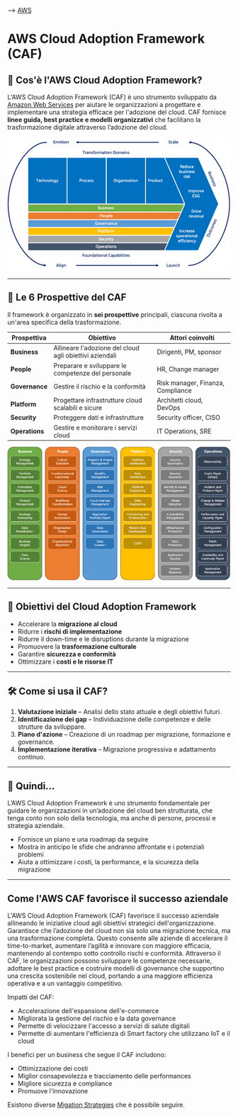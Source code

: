 --> [AWS](/00-Intro/AWS.md)
# AWS Cloud Adoption Framework (CAF)

## 📌 Cos'è l'AWS Cloud Adoption Framework?

L'AWS Cloud Adoption Framework (CAF) è uno strumento sviluppato da [Amazon Web Services](/00-Intro/AWS.md) per aiutare le organizzazioni a progettare e implementare una strategia efficace per l'adozione del cloud. CAF fornisce **linee guida, best practice e modelli organizzativi** che facilitano la trasformazione digitale attraverso l’adozione del cloud.

![cloud adoption](img/cloud-adoption.png)

---

## 🧩 Le 6 Prospettive del CAF

Il framework è organizzato in **sei prospettive** principali, ciascuna rivolta a un'area specifica della trasformazione.

| Prospettiva | Obiettivo | Attori coinvolti |
|-------------|-----------|------------------|
| **Business** | Allineare l'adozione del cloud agli obiettivi aziendali | Dirigenti, PM, sponsor |
| **People** | Preparare e sviluppare le competenze del personale | HR, Change manager |
| **Governance** | Gestire il rischio e la conformità | Risk manager, Finanza, Compliance |
| **Platform** | Progettare infrastrutture cloud scalabili e sicure | Architetti cloud, DevOps |
| **Security** | Proteggere dati e infrastrutture | Security officer, CISO |
| **Operations** | Gestire e monitorare i servizi cloud | IT Operations, SRE |
![prospettive](img/prospettive-caf.png)

---

## 🚀 Obiettivi del Cloud Adoption Framework

- Accelerare la **migrazione al cloud**
- Ridurre i **rischi di implementazione**
- Ridurre il down-time e le disruptions durante la migrazione
- Promuovere la **trasformazione culturale**
- Garantire **sicurezza e conformità**
- Ottimizzare i **costi e le risorse IT**

---

## 🛠️ Come si usa il CAF?

1. **Valutazione iniziale** – Analisi dello stato attuale e degli obiettivi futuri.
2. **Identificazione dei gap** – Individuazione delle competenze e delle strutture da sviluppare.
3. **Piano d'azione** – Creazione di un roadmap per migrazione, formazione e governance.
4. **Implementazione iterativa** – Migrazione progressiva e adattamento continuo.

---

## 📌 Quindi...

L’AWS Cloud Adoption Framework è uno strumento fondamentale per guidare le organizzazioni in un’adozione del cloud ben strutturata, che tenga conto non solo della tecnologia, ma anche di persone, processi e strategia aziendale.

- Fornisce un piano e una roadmap da seguire
- Mostra in anticipo le sfide che andranno affrontate e i potenziali problemi
- Aiuta a ottimizzare i costi, la performance, e la sicurezza della migrazione

---

## Come l'AWS CAF favorisce il successo aziendale

L'AWS Cloud Adoption Framework (CAF) favorisce il successo aziendale allineando le iniziative cloud agli obiettivi strategici dell'organizzazione. Garantisce che l’adozione del cloud non sia solo una migrazione tecnica, ma una trasformazione completa. Questo consente alle aziende di accelerare il time-to-market, aumentare l’agilità e innovare con maggiore efficacia, mantenendo al contempo sotto controllo rischi e conformità. Attraverso il CAF, le organizzazioni possono sviluppare le competenze necessarie, adottare le best practice e costruire modelli di governance che supportino una crescita sostenibile nel cloud, portando a una maggiore efficienza operativa e a un vantaggio competitivo.

Impatti del CAF:
- Accelerazione dell'espansione dell'e-commerce
- Migliorata la gestione del rischio e la data governance
- Permette di velocizzare l'accesso a servizi di salute digitali
- Permette di aumentare l'efficienza di Smart factory che utilizzano IoT e il cloud

I benefici per un business che segue il CAF includono:
- Ottimizzazione dei costi
- Miglior consapevolezza e tracciamento delle performances
- Migliore sicurezza e compliance
- Promuove l'innovazione

Esistono diverse [Migation Strategies](/06-Cloud-Adoption-Framework-and-Migration-Strategies/AWS-Migration-Strategies.md) che è possibile seguire.
